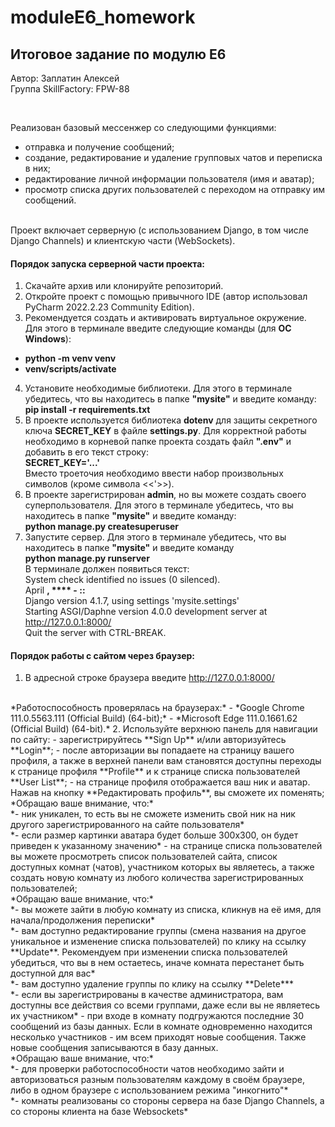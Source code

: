 # moduleE6_homework
## Итоговое задание по модулю Е6

Автор: Заплатин Алексей
<br>Группа SkillFactory: FPW-88

<br>

Реализован базовый мессенжер со следующими функциями:
- отправка и получение сообщений;
- создание, редактирование и удаление групповых чатов и переписка в них;
- редактирование личной информации пользователя (имя и аватар);
- просмотр списка других пользователей с переходом на отправку им сообщений.
<br>
Проект включает серверную (с использованием Django, в том числе Django Channels) и клиентскую части (WebSockets).

#### Порядок запуска серверной части проекта:
1. Скачайте архив или клонируйте репозиторий.
2. Откройте проект с помощью привычного IDE (автор использовал PyCharm 2022.2.23 Community Edition).
3. Рекомендуется создать и активировать виртуальное окружение. Для этого в терминале введите следующие команды (для **ОС Windows**):
- **python -m venv venv**
- **venv/scripts/activate**
4. Установите необходимые библиотеки. Для этого в терминале убедитесь, что вы находитесь в папке **"mysite"** и введите команду:
<br>**pip install -r requirements.txt**
5. В проекте используется библиотека **dotenv** для защиты секретного ключа **SECRET_KEY** в файле **settings.py**. Для корректной работы необходимо в корневой папке проекта создать файл **".env"** и добавить в его текст строку:
<br>**SECRET_KEY='...'**
<br>Вместо троеточия необходимо ввести набор произвольных символов (кроме символа <<'>>).
6. В проекте зарегистрирован **admin**, но вы можете создать своего суперпользователя. Для этого в терминале убедитесь, что вы находитесь в папке **"mysite"** и введите команду:
<br>**python manage.py createsuperuser**
7. Запустите сервер. Для этого в терминале убедитесь, что вы находитесь в папке **"mysite"** и введите команду
<br>**python manage.py runserver**
<br>В терминале должен появиться текст:
<br>System check identified no issues (0 silenced).
<br>April **, **** - **:**:**
<br>Django version 4.1.7, using settings 'mysite.settings'
<br>Starting ASGI/Daphne version 4.0.0 development server at http://127.0.0.1:8000/
<br>Quit the server with CTRL-BREAK.

#### Порядок работы с сайтом через браузер:
1. В адресной строке браузера введите http://127.0.0.1:8000/
<br>
*Работоспособность проверялась на браузерах:*
- *Google Chrome 111.0.5563.111 (Official Build) (64-bit);*
- *Microsoft Edge 111.0.1661.62 (Official Build) (64-bit).*
2. Используйте верхнюю панель для навигации по сайту:
- зарегистрируйтесь **Sign Up** и/или авторизуйтесь **Login**;
- после авторизации вы попадаете на страницу вашего профиля, а также в верхней панели вам становятся доступны переходы к странице профиля **Profile** и к странице списка пользователей **User List**;
- на странице профиля отображается ваш ник и аватар. Нажав на кнопку **Редактировать профиль**, вы сможете их поменять;
<br>*Обращаю ваше внимание, что:*
<br>*- ник уникален, то есть вы не сможете изменить свой ник на ник другого зарегистрированного на сайте пользователя*
<br>*- если размер картинки аватара будет больше 300x300, он будет приведен к указанному значению*
- на странице списка пользователей вы можете просмотреть список пользователей сайта, список доступных комнат (чатов), участником которых вы являетесь, а также создать новую комнату из любого количества зарегистрированных пользователей;
<br>*Обращаю ваше внимание, что:*
<br>*- вы можете зайти в любую комнату из списка, кликнув на её имя, для начала/продолжения переписки*
<br>*- вам доступно редактирование группы (смена названия на другое уникальное и изменение списка пользователей) по клику на ссылку **Update**. Рекомендуем при изменении списка пользователей убедиться, что вы в нем остаетесь, иначе комната перестанет быть доступной для вас*
<br>*- вам доступно удаление группы по клику на ссылку **Delete***
<br>*- если вы зарегистрированы в качестве администратора, вам доступны все действия со всеми группами, даже если вы не являетесь их участником*
- при входе в комнату подгружаются последние 30 сообщений из базы данных. Если в комнате одновременно находится несколько участников - им всем приходят новые сообщения. Также новые сообщения записываются в базу данных.
<br>*Обращаю ваше внимание, что:*
<br>*- для проверки работоспособности чатов необходимо зайти и авторизоваться разным пользователям каждому в своём браузере, либо в одном браузере с использованием режима "инкогнито"*
<br>*- комнаты реализованы со стороны сервера на базе Django Channels, а со стороны клиента на базе Websockets*
